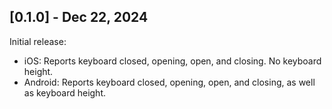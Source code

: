 ## [0.1.0] - Dec 22, 2024
Initial release:
 * iOS: Reports keyboard closed, opening, open, and closing. No keyboard height.
 * Android: Reports keyboard closed, opening, open, and closing, as well as keyboard height.
